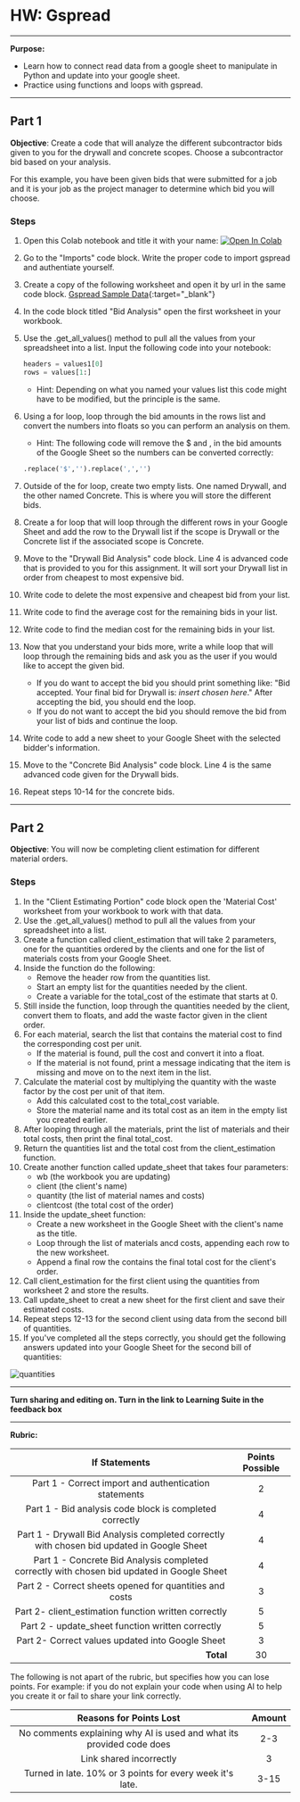 
# HW: Gspread
---
**Purpose:** 
- Learn how to connect read data from a google sheet to manipulate in Python and update into your google sheet.
- Practice using functions and loops with gspread.

---
## Part 1

**Objective**: Create a code that will analyze the different subcontractor bids given to you for the drywall and concrete scopes. Choose a subcontractor bid based on your analysis. 

For this example, you have been given bids that were submitted for a job and it is your job as the project manager to determine which bid you will choose. 

### Steps
1. Open this Colab notebook and title it with your name: <a href="https://colab.research.google.com/github/byu-cce270/content/blob/main/docs/unit3/01_gspread/HW_Gspread_Starter_Sheet.ipynb" target="_blank"><img src="https://colab.research.google.com/assets/colab-badge.svg" alt="Open In Colab"/></a>
2. Go to the "Imports" code block. Write the proper code to import gspread and authentiate yourself.
3. Create a copy of the following worksheet and open it by url in the same code block. [Gspread Sample Data](https://docs.google.com/spreadsheets/d/1AtCbzKEuugeq9zCccWDjv9LpaLZX8ftikq6j64JJ1xc/edit?gid=0#gid=0){:target="_blank"}
4. In the code block titled "Bid Analysis" open the first worksheet in your workbook.
5. Use the .get_all_values() method to pull all the values from your spreadsheet into a list. Input the following code into your notebook:

   ```python
   headers = values1[0]
   rows = values[1:]
   ```
   
   *  Hint: Depending on what you named your values list this code might have to be modified, but the principle is the same.
  
6. Using a for loop, loop through the bid amounts in the rows list and convert the numbers into floats so you can perform an analysis on them.

   *  Hint: The following code will remove the $ and , in the bid amounts of the Google Sheet so the numbers can be converted correctly:
   ```python
   .replace('$','').replace(',','')
   ```
7. Outside of the for loop, create two empty lists. One named Drywall, and the other named Concrete. This is where you will store the different bids.
8. Create a for loop that will loop through the different rows in your Google Sheet and add the row to the Drywall list if the scope is Drywall or the Concrete list if the associated scope is Concrete.
9. Move to the "Drywall Bid Analysis" code block. Line 4 is advanced code that is provided to you for this assignment. It will sort your Drywall list in order from cheapest to most expensive bid.
10. Write code to delete the most expensive and cheapest bid from your list.
11. Write code to find the average cost for the remaining bids in your list.
12. Write code to find the median cost for the remaining bids in your list.
13. Now that you understand your bids more, write a while loop that will loop through the remaining bids and ask you as the user if you would like to accept the given bid.
    
    *  If you do want to accept the bid you should print something like: "Bid accepted. Your final bid for Drywall is: *insert chosen here*." After accepting the bid, you should end the loop.
    *  If you do not want to accept the bid you should remove the bid from your list of bids and continue the loop.
    
14. Write code to add a new sheet to your Google Sheet with the selected bidder's information.
15. Move to the "Concrete Bid Analysis" code block. Line 4 is the same advanced code given for the Drywall bids.
16. Repeat steps 10-14 for the concrete bids.

---
## Part 2

**Objective**:  You will now be completing client estimation for different material orders.

### Steps
1. In the "Client Estimating Portion" code block open the 'Material Cost' worksheet from your workbook to work with that data.
2. Use the .get_all_values() method to pull all the values from your spreadsheet into a list.
3. Create a function called client_estimation that will take 2 parameters, one for the quantities ordered by the clients and one for the list of materials costs from your Google Sheet.
4. Inside the function do the following:
    - Remove the header row from the quantities list.
    - Start an empty list for the quantities needed by the client.
    - Create a variable for the total_cost of the estimate that starts at 0.
5. Still inside the function, loop through the quantities needed by the client, convert them to floats, and add the waste factor given in the client order.
6. For each material, search the list that contains the material cost to find the corresponding cost per unit.
    - If the material is found, pull the cost and convert it into a float.
    - If the material is not found, print a message indicating that the item is missing and move on to the next item in the list.
7. Calculate the material cost by multiplying the quantity with the waste factor by the cost per unit of that item.
    - Add this calculated cost to the total_cost variable.
    - Store the material name and its total cost as an item in the empty list you created earlier.
8. After looping through all the materials, print the list of materials and their total costs, then print the final total_cost.
9. Return the quantities list and the total cost from the client_estimation function.
10. Create another function called update_sheet that takes four parameters:
    - wb (the workbook you are updating)
    - client (the client's name)
    - quantity (the list of material names and costs)
    - clientcost (the total cost of the order)
11. Inside the update_sheet function:
     - Create a new worksheet in the Google Sheet with the client's name as the title.
     - Loop through the list of materials ancd costs, appending each row to the new worksheet.
     - Append a final row the contains the final total cost for the client's order.
12. Call client_estimation for the first client using the quantities from worksheet 2 and store the results.
13. Call update_sheet to creat a new sheet for the first client and save their estimated costs.
14. Repeat steps 12-13 for the second client using data from the second bill of quantities.
15. If you've completed all the steps correctly, you should get the following answers updated into your Google Sheet for the second bill of quantities:
    
![quantities](https://github.com/user-attachments/assets/10ba9cc7-21de-4fdc-9feb-58aa8ac0500a)

         
---

**Turn sharing and editing on. Turn in the link to Learning Suite in the feedback box**

---

**Rubric:**

|                                               If Statements                                                     | Points Possible |
|:-------------------------------------------------------------------------------------------------------:|:---------------:|
|                         Part 1 - Correct import and authentication statements                           |        2        |
|                          Part 1 - Bid analysis code block is completed correctly                        |        4        |
|         Part 1 - Drywall Bid Analysis completed correctly with chosen bid updated in Google Sheet       |        4        |
|         Part 1 - Concrete Bid Analysis completed correctly with chosen bid updated in Google Sheet      |        4        |
|                            Part 2 - Correct sheets opened for quantities and costs                      |        3        |
|                               Part 2- client_estimation function written correctly                      |        5        |
|                            Part 2 - update_sheet function written correctly                             |        5        |
|                               Part 2- Correct values updated into Google Sheet                          |        3        |
|                             <div style="text-align: right">**Total**</div>                              |       30        |

The following is not apart of the rubric, but specifies how you can lose points. For example: if you do not explain your code when using AI to help you create it or fail to share your link correctly.

|                      **Reasons for Points Lost**                      | **Amount** |  
|:---------------------------------------------------------------------:|:----------:|
| No comments explaining why AI is used and what its provided code does |    2-3     |
|                        Link shared incorrectly                        |     3      |
|       Turned in late. 10% or 3 points for every week it's late.       |    3-15    |
